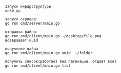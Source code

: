     Запуск инфарструктуры
    make up
  
    запуск сервера:
    go run cmd/server/main.go
  
    отправка файла:
    go run cmd/client/main.go ~/desktop/file.png
    возвращает uuid
  
    получение файла
    go run cmd/client/main.go uuid  ~/folder
  
    получить список(работает без пагинации, отдаёт все)
    go run cmd/client/main.go list
